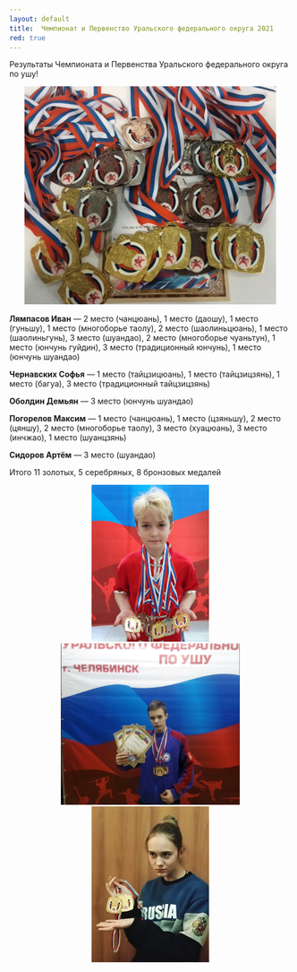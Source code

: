 ```yaml
---
layout: default
title:  Чемпионат и Первенство Уральского федерального округа 2021
red: true
---
```

Результаты Чемпионата и Первенства Уральского федерального округа по ушу!
<center><img src='/huabao/shijian/urfo2021.jpg' width='450'></center>

**Лямпасов Иван** — 2 место (чанцюань), 1 место (даошу), 1 место (гуньшу), 1 место (многоборье таолу), 2 место (шаолиньцюань), 1 место (шаолиньгунь), 3 место (шуандао), 2 место (многоборье чуаньтун), 1 место (юнчунь гуйдин), 3 место (традиционный юнчунь), 1 место (юнчунь шуандао)

**Чернавских Софья** — 1 место (тайцзицюань), 1 место (тайцзицзянь), 1 место (багуа), 3 место (традиционный тайцзицзянь)

**Оболдин Демьян** — 3 место (юнчунь шуандао)

**Погорелов Максим** — 1 место (чанцюань), 1 место (цзяньшу), 2 место (цяншу), 2 место (многоборье таолу), 3 место (хуацюань), 3 место (инчжао), 1 место (шуанцзянь)

**Сидоров Артём** — 3 место (шуандао)

Итого 11 золотых, 5 серебряных, 8 бронзовых медалей

<center><img src='/huabao/shijian/ivanurfo.jpg' class='text-left' width='210'></center>
<center><img src='/huabao/shijian/maximurfo.jpg' class='text-left' width='320'></center>
<center><img src='/huabao/shijian/sophiaurfo.jpg' class='text-left' width='210'></center>
